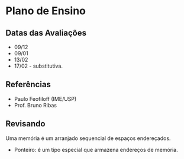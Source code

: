 # Plano de Ensino

 ## Datas das Avaliações

 - 09/12 
 - 09/01
 - 13/02 
 - 17/02 - substitutiva.

 ## Referências
 - Paulo Feofiloff (IME/USP)
 - Prof. Bruno Ribas

 ## Revisando

Uma memória é um arranjado sequencial de espaços endereçados.

 - Ponteiro: é um tipo especial que armazena endereços de memória. 

